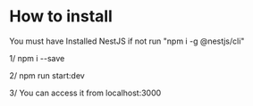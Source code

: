 # How to install

You must have Installed NestJS if not run "npm i -g @nestjs/cli"

1/ npm i --save

2/ npm run start:dev

3/ You can access it from localhost:3000

